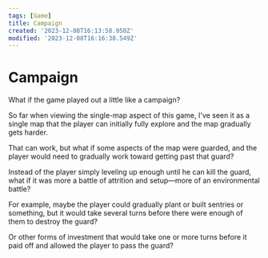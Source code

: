```yaml
---
tags: [Game]
title: Campaign
created: '2023-12-08T16:13:58.950Z'
modified: '2023-12-08T16:16:38.549Z'
---
```


# Campaign

What if the game played out a little like a campaign?

So far when viewing the single-map aspect of this game, I've seen it as a single map that the player can initially fully explore and the map gradually gets harder.

That can work, but what if some aspects of the map were guarded, and the player would need to gradually work toward getting past that guard?

Instead of the player simply leveling up enough until he can kill the guard, what if it was more a battle of attrition and setup—more of an environmental battle?

For example, maybe the player could gradually plant or built sentries or something, but it would take several turns before there were enough of them to destroy the guard?

Or other forms of investment that would take one or more turns before it paid off and allowed the player to pass the guard?
